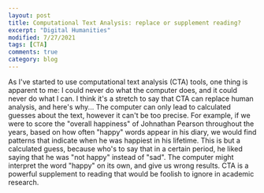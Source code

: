 ```yaml
---
layout: post
title: Computational Text Analysis: replace or supplement reading?
excerpt: "Digital Humanities"
modified: 7/27/2021
tags: [CTA]
comments: true
category: blog
---
```


As I've started to use computational text analysis (CTA) tools, one thing is apparent to me:
I could never do what the computer does, and it could never do what I can. I think it's 
a stretch to say that CTA can replace human analysis, and here's why... The computer can
only lead to calculated guesses about the text, however it can't be too precise. 
For example, if we were to score the "overall happiness" of Johnathan Pearson throughout 
the years, based on how often "happy" words appear in his diary, we would find patterns
that indicate when he was happiest in his lifetime. This is but a calculated guess, 
because who's to say that in a certain period, he liked saying that he was "not happy" 
instead of "sad". The computer might interpret the word "happy" on its own, and give us
wrong results. CTA is a powerful supplement to reading that would be foolish to ignore
in academic research.

